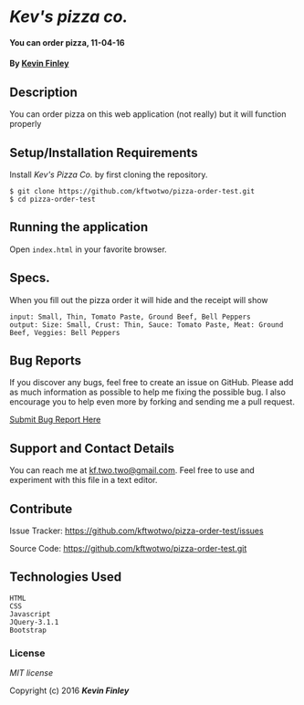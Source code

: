 # _Kev's pizza co._

#### You can order pizza, 11-04-16

#### By [Kevin Finley](http://www.kfinley.com)

## Description

You can order pizza on this web application (not really) but it will function properly

## Setup/Installation Requirements

Install _Kev's Pizza Co._ by first cloning the repository.
```
$ git clone https://github.com/kftwotwo/pizza-order-test.git
$ cd pizza-order-test
```
## Running the application
Open `index.html` in your favorite browser.

## Specs.
When you fill out the pizza order it will hide and the receipt will show
```
input: Small, Thin, Tomato Paste, Ground Beef, Bell Peppers
output: Size: Small, Crust: Thin, Sauce: Tomato Paste, Meat: Ground Beef, Veggies: Bell Peppers
```
## Bug Reports

If you discover any bugs, feel free to create an issue on GitHub. Please add as much information as possible to help me fixing the possible bug. I also encourage you to help even more by forking and sending me a pull request.

[Submit Bug Report Here](https://github.com/kftwotwo/pizza-order-test/issues)

## Support and Contact Details

You can reach me at [kf.two.two@gmail.com](mailto:kf.two.two@gmial.com). Feel free to use and experiment with this file in a text editor.

## Contribute

Issue Tracker: https://github.com/kftwotwo/pizza-order-test/issues

Source Code: https://github.com/kftwotwo/pizza-order-test.git


## Technologies Used
```
HTML
CSS
Javascript
JQuery-3.1.1
Bootstrap
```
### License

*MIT license*

Copyright (c) 2016 **_Kevin Finley_**
